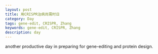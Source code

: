 ```yaml
---
layout: post
title: 用CRISPR治病尚需时日
category: Day
tags: gene-edit, CRISPR, Zhang
keywords: gene-edit, CRISPR, Zhang
description: day
---
```


another productive day in preparing for gene-editing and protein design.
